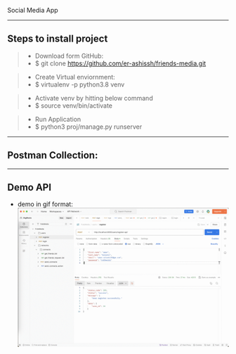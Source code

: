 Social Media App


---
## Steps to install project

> - Download form GitHub:
> - $ git clone https://github.com/er-ashissh/friends-media.git

> - Create Virtual enviornment:
> - $ virtualenv -p python3.8 venv

> - Activate venv by hitting below command
> - $ source venv/bin/activate

> - Run Application
> - $ python3 proj/manage.py runserver


---
## Postman Collection:


---
## Demo API
- demo in gif format:
![Demo](./readme_docs/imgs/demo_v4b.gif)
